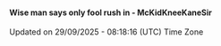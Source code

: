 #### Wise man says only fool rush in - McKidKneeKaneSir
Updated on 29/09/2025 - 08:18:16 (UTC) Time Zone
